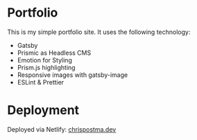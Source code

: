 # Portfolio

This is my simple portfolio site. It uses the following technology:

- Gatsby
- Prismic as Headless CMS
- Emotion for Styling
- Prism.js highlighting
- Responsive images with gatsby-image
- ESLint & Prettier

# Deployment

Deployed via Netlify:
[chrispostma.dev](http://chrispostma.dev)

